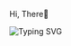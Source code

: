 Hi, There👋

![Typing SVG](https://readme-typing-svg.demolab.com?font=Fira+Code&pause=1000&color=00FF00&width=600&size=35&lines=Baroli03;Welcome+to+my+Profile;Developer+in+Progress...)


<!--
**Baroli03/Baroli03** is a ✨ _special_ ✨ repository because its `README.md` (this file) appears on your GitHub profile.

Here are some ideas to get you started:

- 🔭 I’m currently working on ...
- 🌱 I’m currently learning ...
- 👯 I’m looking to collaborate on ...
- 🤔 I’m looking for help with ...
- 💬 Ask me about ...
- 📫 How to reach me: ...
- 😄 Pronouns: ...
- ⚡ Fun fact: ...
-->
